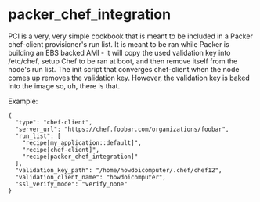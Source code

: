 # packer_chef_integration

PCI is a very, very simple cookbook that is meant to be included in a Packer chef-client provisioner's run list. It is meant to be ran while Packer is building an EBS backed AMI - it will copy the used validation key into /etc/chef, setup Chef to be ran at boot, and then remove itself from the node's run list. The init script that converges chef-client when the node comes up removes the validation key. However, the validation key is baked into the image so, uh, there is that.

Example:

```
{
  "type": "chef-client",
  "server_url": "https://chef.foobar.com/organizations/foobar",
  "run_list": [
    "recipe[my_application::default]",
    "recipe[chef-client]",
    "recipe[packer_chef_integration]"
  ],
  "validation_key_path": "/home/howdoicomputer/.chef/chef12",
  "validation_client_name": "howdoicomputer",
  "ssl_verify_mode": "verify_none"
}
```
